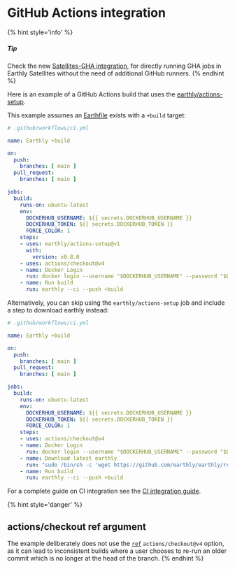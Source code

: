 
# GitHub Actions integration

{% hint style='info' %}
##### Tip
Check the new [Satellites-GHA integration](../cloud/satellites/github-actions-integration.md), for directly running GHA jobs in Earthly Satellites without the need of additional GitHub runners.
{% endhint %}

Here is an example of a GitHub Actions build that uses the [earthly/actions-setup](https://github.com/earthly/actions-setup).

This example assumes an [Earthfile](../../earthfile/earthfile.md) exists with a `+build` target:

```yml
# .github/workflows/ci.yml

name: Earthly +build

on:
  push:
    branches: [ main ]
  pull_request:
    branches: [ main ]

jobs:
  build:
    runs-on: ubuntu-latest
    env:
      DOCKERHUB_USERNAME: ${{ secrets.DOCKERHUB_USERNAME }}
      DOCKERHUB_TOKEN: ${{ secrets.DOCKERHUB_TOKEN }}
      FORCE_COLOR: 1
    steps:
    - uses: earthly/actions-setup@v1
      with:
        version: v0.8.0
    - uses: actions/checkout@v4
    - name: Docker Login
      run: docker login --username "$DOCKERHUB_USERNAME" --password "$DOCKERHUB_TOKEN"
    - name: Run build
      run: earthly --ci --push +build
```

Alternatively, you can skip using the `earthly/actions-setup` job and include
a step to download earthly instead:

```yml
# .github/workflows/ci.yml

name: Earthly +build

on:
  push:
    branches: [ main ]
  pull_request:
    branches: [ main ]

jobs:
  build:
    runs-on: ubuntu-latest
    env:
      DOCKERHUB_USERNAME: ${{ secrets.DOCKERHUB_USERNAME }}
      DOCKERHUB_TOKEN: ${{ secrets.DOCKERHUB_TOKEN }}
      FORCE_COLOR: 1
    steps:
    - uses: actions/checkout@v4
    - name: Docker Login
      run: docker login --username "$DOCKERHUB_USERNAME" --password "$DOCKERHUB_TOKEN"
    - name: Download latest earthly
      run: "sudo /bin/sh -c 'wget https://github.com/earthly/earthly/releases/download/v0.8.6/earthly-linux-amd64 -O /usr/local/bin/earthly && chmod +x /usr/local/bin/earthly'"
    - name: Run build
      run: earthly --ci --push +build
```

For a complete guide on CI integration see the [CI integration guide](../overview.md).

{% hint style='danger' %}
## actions/checkout ref argument

The example deliberately does not use the [`ref`](https://github.com/actions/checkout#checkout-a-different-branch) `actions/checkout@v4` option,
as it can lead to inconsistent builds where a user chooses to re-run an older commit which is no longer at the head of the branch.
{% endhint %}
